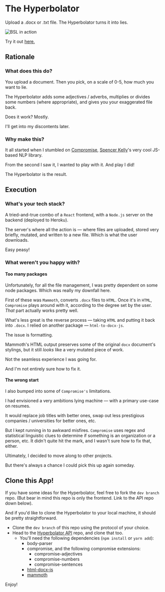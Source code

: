 # The Hyperbolator

Upload a .docx or .txt file. The Hyperbolator turns it into lies. 

![BSL in action](https://mattseidholz.com/assets/images/hyperbolator.gif)

Try it out [here.](seinwave.github.io/hyperbolator)


## Rationale


### What does this do?

You upload a document. Then you pick, on a scale of 0-5, how much you want to lie.

The Hyperbolator adds some adjectives / adverbs, multiplies or divides some numbers (where appropriate), and gives you your exaggerated file back.

Does it work? Mostly. 

I'll get into my discontents later. 

### Why make this?

It all started when I stumbled on [Compromise](http://compromise.cool/), [Spencer Kelly](https://www.google.com/search?client=firefox-b-1-d&q=github+spencerymountain)'s very cool JS-based NLP library.

From the second I saw it, I wanted to play with it. And play I did!

The Hyperbolator is the result. 

## Execution

### What's your tech stack?

A tried-and-true combo of a `React` frontend, with a `Node.js` server on the backend (deployed to Heroku).

The server's where all the action is — where files are uploaded, stored very briefly, mutated, and written to a new file. Which is what the user downloads. 

Easy peasy!

### What weren't you happy with?


#### Too many packages

Unfortunately, for all the file management, I was pretty dependent on some node packages. Which was really my downfall here.

First of these was `Mammoth`, converts `.docx` files to `HTML`. Once it's in `HTML`, `Compromise` plays around with it, according to the degree set by the user. *That* part actually works pretty well.

What's less great is the reverse process — taking `HTML` and putting it back into `.docx`. I relied on another package — `html-to-docx-js`. 

The issue is formatting. 

Mammoth's HTML output preserves some of the original `docx` document's stylings, but it still *looks* like a very mutated piece of work. 

Not the seamless experience I was going for.

And I'm not entirely sure how to fix it.

#### The wrong start

I also bumped into some of `Compromise's` limitations. 

I had envisioned a very ambitions lying machine — with a primary use-case on resumes. 

It would replace job titles with better ones, swap out less prestigious companies / universities for better ones, etc.

But I kept running in to awkward misfires. `Compromise` uses regex and statistical linguistic clues to determine if something is an organization or a person, etc. It didn't quite hit the mark, and I wasn't sure how to fix that, either.

Ultimately, I decided to move along to other projects.

But there's always a chance I could pick this up again someday. 


## Clone this App!

If you have some ideas for the Hyperbolator, feel free to fork the `dev branch` repo. (But bear in mind this repo is only the frontend. Link to the API repo down below).

And if you'd like to clone the Hyperbolator to your local machine, it should be pretty straightforward.

- Clone the `dev branch` of this repo using the protocol of your choice.
- Head to the <a target ="_blank" href = "https://github.com/seinwave/hyperbolator-api">Hyperbolator API</a> repo, and clone that too.
    - You'll need the following dependencies (`npm install` or `yarn add`):
        - body-parser
        - compromise, and the following compromise extensions:
            - compromise-adjectives
            - compromise-numbers
            - compromise-sentences
        - <a target ="_blank" href = "https://www.npmjs.com/package/html-docx-js"> html-docx-js </a>
        - <a target ="_blank" href = "https://www.npmjs.com/package/mammoth"> mammoth </a>

Enjoy!
